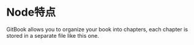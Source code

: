 # Node特点

GitBook allows you to organize your book into chapters, each chapter is stored in a separate file like this one.
